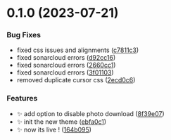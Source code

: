 # 0.1.0 (2023-07-21)


### Bug Fixes

* fixed css issues and alignments ([c7811c3](https://github.com/Wivik/garbage-collector-photo-blog-theme/commit/c7811c3d3fb9a9440135155adf7b6d878a0e1f17))
* fixed sonarcloud errors ([d92cc16](https://github.com/Wivik/garbage-collector-photo-blog-theme/commit/d92cc16c358118ab548e22a0cedcc36b6de681b1))
* fixed sonarcloud errors ([2660cc1](https://github.com/Wivik/garbage-collector-photo-blog-theme/commit/2660cc146164a337bb307475ef295f86adc2a615))
* fixed sonarcloud errors ([3f01103](https://github.com/Wivik/garbage-collector-photo-blog-theme/commit/3f01103b6da8f019d24b2a0eda07b226b4c54f68))
* removed duplicate cursor css ([2ecd0c6](https://github.com/Wivik/garbage-collector-photo-blog-theme/commit/2ecd0c605d144f0834c49ba35e7ae09430c59949))


### Features

* :sparkles: add option to disable photo download ([8f39e07](https://github.com/Wivik/garbage-collector-photo-blog-theme/commit/8f39e072c4fd40f629f428ccd7d24bbb284e57eb))
* :sparkles: init the new theme ([ebfa0c1](https://github.com/Wivik/garbage-collector-photo-blog-theme/commit/ebfa0c1955375c71562605d369ddafa6504bf54c))
* :sparkles: now its live ! ([164b095](https://github.com/Wivik/garbage-collector-photo-blog-theme/commit/164b0956fdac847fbf6a46af1d67e468c89909c3))



